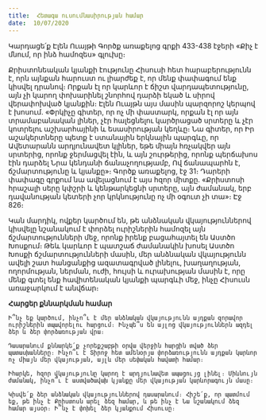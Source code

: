 ```yaml
---
title:  Հետագա ուսումնասիրության համար
date:  10/07/2020
---
```


Կարդացե՛ք Էլեն Ուայթի Գործք առաքելոց գրքի 433-438 էջերի «Քիչ է մնում, որ ինձ համոզես» գլուխը։

Քրիստոնեական կյանքի էությունը Հիսուսի հետ հարաբերությունն է, որն այնքան հարուստ ու լիարժեք է, որ մենք փափագում ենք կիսվել դրանով։ Որքան էլ որ կարևոր է ճիշտ վարդապետությունը, այն չի կարող փոխարինել շնորհով դարձի եկած և սիրով վերափոխված կյանքին։ Էլեն Ուայթն այս մասին պարզորոշ կերպով է խոսում. «Փրկիչը գիտեր, որ ոչ մի փաստարկ, որքան էլ որ այն տրամաբանական լիներ, չէր հալեցնելու կարծրացած սրտերը և չէր կոտրելու աշխարհայինի և եսասիրության կեղևը։ Նա գիտեր, որ Իր աշակերտները պետք է ստանային երկնային պարգևը, որ Ավետարանն արդյունավետ կլիներ, եթե միայն հռչակվեր այն սրտերից, որոնք ջերմացվել էին, և այն շուրթերից, որոնք պերճախոս էին դարձել Նրա կենդանի ճանաչողությամբ, Ով ճանապարհն է, ճշմարտությունը և կյանքը»։ Գործք առաքելոց, էջ 31։ Դարերի փափագը գրքում նա ավելացնում է այս հզոր միտքը. «Քրիստոսի հրաշալի սերը կփշրի և կենթարկեցնի սրտերը, այն ժամանակ, երբ դավանության կետերի չոր կրկնությունը ոչ մի օգուտ չի տա»։ Էջ 826։

Կան մարդիկ, ովքեր կարծում են, թե անձնական վկայություններով կիսվելը նշանակում է փորձել ուրիշներին համոզել այն ճշմարտությունների մեջ, որոնք իրենք բացահայտել են Աստծո Խոսքում։ Թեև կարևոր է պատշաճ ժամանակին խոսել Աստծո Խոսքի ճշմարտությունների մասին, մեր անձնական վկայությունն ավելի շատ հանցանքից ազատագրված լինելու, խաղաղության, ողորմության, ներման, ուժի, հույսի և ուրախության մասին է, որը մենք գտել ենք հավիտենական կյանքի պարգևի մեջ, ինչը Հիսուսն առաջարկում է անվճար։

**Հարցեր քննարկման համար**

`Ի՞նչ եք կարծում, ինչո՞ւ է մեր անձնական վկայությունն այդքան զորավոր ուրիշներին տպավորելու հարցում։ Ինչպե՞ս են այլոց վկայություններն ազդել ձեր և ձեր փորձառության վրա։`

`Դասարանում քննարկե՛ք չորեքշաբթի օրվա վերջին հարցին տված ձեր պատասխանները։ Ինչո՞ւ է Տիրոջ հետ ամենօրյա փորձառությունն այդքան կարևոր ոչ միայն մեր վկայության, այլև մեր սեփական հավատի համար։`

`Իհարկե, հզոր վկայությունը կարող է արդյունավետ ապացույց լինել։ Միևնույն ժամանակ, ինչո՞ւ է աստվածավախ կյանքը մեր վկայության կարևորագույն մասը։`

`Կիսվե՛ք ձեր անձնական վկայություններով դասարանում։ Հիշե՛ք, որ պատմում եք, թե ինչ է Քրիստոսն արել ձեզ համար, և թե ինչ է Նա նշանակում ձեզ համար այսօր։ Ի՞նչ է փոխել ձեր կյանքում Հիսուսը։`
